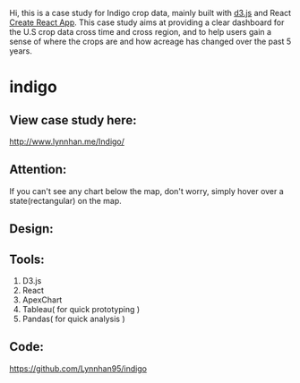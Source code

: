 Hi, this is a case study for Indigo crop data, mainly built with [d3.js](https://d3js.org) and React [Create React App](https://github.com/facebookincubator/create-react-app). This case study aims at providing a clear dashboard for the U.S crop data cross time and cross region, and to help users gain a sense of where the crops are and how acreage has changed over
the past 5 years.

# indigo
## View case study here:
http://www.lynnhan.me/Indigo/

## Attention:
If you can't see any chart below the map, don't worry, simply hover over a state(rectangular) on the map.

## Design:

## Tools:
1. D3.js </br>
2. React </br>
3. ApexChart </br>
4. Tableau( for quick prototyping ) </br>
5. Pandas( for quick analysis ) </br>

## Code:
https://github.com/Lynnhan95/indigo




